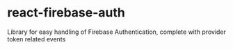 # react-firebase-auth
Library for easy handling of Firebase Authentication, complete with provider token related events
